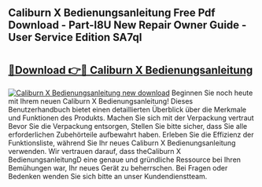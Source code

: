 ## Caliburn X Bedienungsanleitung Free Pdf Download - Part-I8U New Repair Owner Guide - User Service Edition SA7qI

# <h2><a href="http://df1no3i.blite.top/?on=Caliburn+X+Bedienungsanleitung">🔗Download 👉🔴 Caliburn X Bedienungsanleitung</a></h2>

[![Caliburn X Bedienungsanleitung new download](https://i.imgur.com/lujVjoI.png)](http://df1no3i.blite.top/?on=Caliburn+X+Bedienungsanleitung)
Beginnen Sie noch heute mit Ihrem neuen Caliburn X Bedienungsanleitung! Dieses Benutzerhandbuch bietet einen detaillierten Überblick über die Merkmale und Funktionen des Produkts. Machen Sie sich mit der Verpackung vertraut Bevor Sie die Verpackung entsorgen, Stellen Sie bitte sicher, dass Sie alle erforderlichen Zubehörteile aufbewahrt haben. Erleben Sie die Effizienz der Funktionsliste, während Sie Ihr neues Caliburn X Bedienungsanleitung verwenden. Wir vertrauen darauf, dass theCaliburn X BedienungsanleitungD eine genaue und gründliche Ressource bei Ihren Bemühungen war, Ihr neues Gerät zu beherrschen. Bei Fragen oder Bedenken wenden Sie sich bitte an unser Kundendienstteam.
